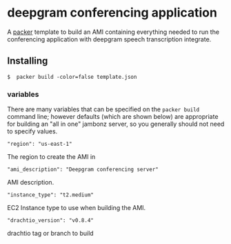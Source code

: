 # deepgram conferencing application

A [packer](https://www.packer.io/) template to build an AMI containing everything needed to run the conferencing application with deepgram speech transcription integrate.

## Installing 

```
$  packer build -color=false template.json
```

### variables
There are many variables that can be specified on the `packer build` command line; however defaults (which are shown below) are appropriate for building an "all in one" jambonz server, so you generally should not need to specify values.

```
"region": "us-east-1"
```
The region to create the AMI in

```
"ami_description": "Deepgram conferencing server"
```
AMI description.

```
"instance_type": "t2.medium"
```
EC2 Instance type to use when building the AMI.

```
"drachtio_version": "v0.8.4"
```
drachtio tag or branch to build
